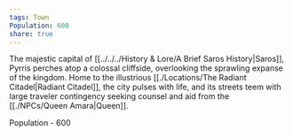 ```yaml
---
tags: Town
Population: 600
share: true
---
```


The majestic capital of [[../../../History & Lore/A Brief Saros History|Saros]], Pyrris perches atop a colossal cliffside, overlooking the sprawling expanse of the kingdom. Home to the illustrious [[./Locations/The Radiant Citadel|Radiant Citadel]], the city pulses with life, and its streets teem with large traveler contingency seeking counsel and aid from the [[./NPCs/Queen Amara|Queen]].

Population - 600